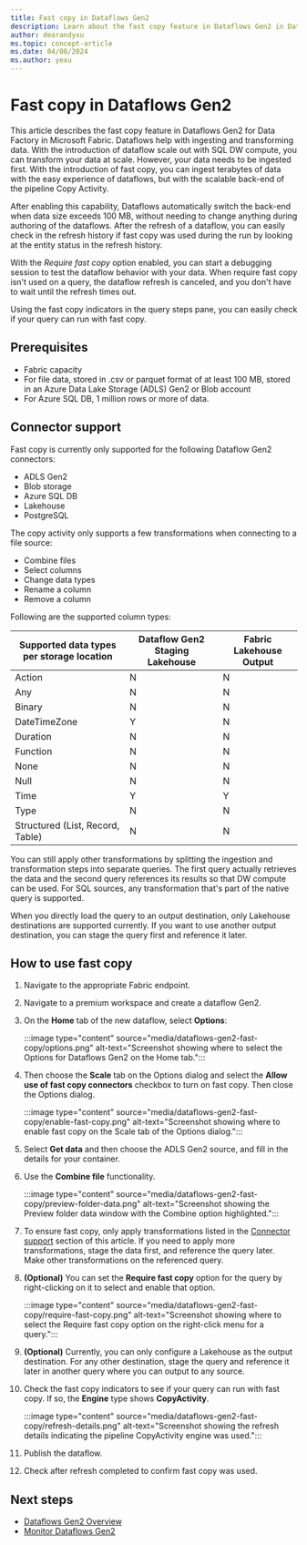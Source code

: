 ```yaml
---
title: Fast copy in Dataflows Gen2
description: Learn about the fast copy feature in Dataflows Gen2 in Data Factory for Microsoft Fabric.
author: dearandyxu
ms.topic: concept-article
ms.date: 04/08/2024
ms.author: yexu
---
```


# Fast copy in Dataflows Gen2

This article describes the fast copy feature in Dataflows Gen2 for Data Factory in Microsoft Fabric. Dataflows help with ingesting and transforming data. With the introduction of dataflow scale out with SQL DW compute, you can transform your data at scale. However, your data needs to be ingested first. With the introduction of fast copy, you can ingest terabytes of data with the easy experience of dataflows, but with the scalable back-end of the pipeline Copy Activity.

After enabling this capability, Dataflows automatically switch the back-end when data size exceeds 100 MB, without needing to change anything during authoring of the dataflows. After the refresh of a dataflow, you can easily check in the refresh history if fast copy was used during the run by looking at the entity status in the refresh history.

With the _Require fast copy_ option enabled, you can start a debugging session to test the dataflow behavior with your data. When require fast copy isn't used on a query, the dataflow refresh is canceled, and you don't have to wait until the refresh times out.

Using the fast copy indicators in the query steps pane, you can easily check if your query can run with fast copy.

## Prerequisites

- Fabric capacity
- For file data, stored in .csv or parquet format of at least 100 MB, stored in an Azure Data Lake Storage (ADLS) Gen2 or Blob account
- For Azure SQL DB, 1 million rows or more of data.

## Connector support

Fast copy is currently only supported for the following Dataflow Gen2 connectors:

- ADLS Gen2
- Blob storage
- Azure SQL DB
- Lakehouse
- PostgreSQL

The copy activity only supports a few transformations when connecting to a file source:

- Combine files
- Select columns
- Change data types
- Rename a column
- Remove a column

Following are the supported column types:


|Supported data types per storage location  |Dataflow Gen2 Staging Lakehouse  |Fabric Lakehouse Output  |
|---------|---------|---------|
|Action     |N         |N         |
|Any     |N         |N         |
|Binary     |N         |N         |
|DateTimeZone     |Y         |N         |
|Duration     |N         |N         |
|Function     |N         |N         |
|None     |N         |N         |
|Null     |N         |N         |
|Time     |Y         |Y         |
|Type     |N         |N         |
|Structured (List, Record, Table)     |N         |N         |

You can still apply other transformations by splitting the ingestion and transformation steps into separate queries. The first query actually retrieves the data and the second query references its results so that DW compute can be used. For SQL sources, any transformation that's part of the native query is supported.

When you directly load the query to an output destination, only Lakehouse destinations are supported currently. If you want to use another output destination, you can stage the query first and reference it later.

## How to use fast copy

1. Navigate to the appropriate Fabric endpoint.
1. Navigate to a premium workspace and create a dataflow Gen2.
1. On the **Home** tab of the new dataflow, select **Options**:

   :::image type="content" source="media/dataflows-gen2-fast-copy/options.png" alt-text="Screenshot showing where to select the Options for Dataflows Gen2 on the Home tab.":::

1. Then choose the **Scale** tab on the Options dialog and select the **Allow use of fast copy connectors** checkbox to turn on fast copy. Then close the Options dialog.

   :::image type="content" source="media/dataflows-gen2-fast-copy/enable-fast-copy.png" alt-text="Screenshot showing where to enable fast copy on the Scale tab of the Options dialog.":::

1. Select **Get data** and then choose the ADLS Gen2 source, and fill in the details for your container.
1. Use the **Combine file**  functionality.

   :::image type="content" source="media/dataflows-gen2-fast-copy/preview-folder-data.png" alt-text="Screenshot showing the Preview folder data window with the Combine option highlighted.":::

1. To ensure fast copy, only apply transformations listed in the [Connector support](#connector-support) section of this article. If you need to apply more transformations, stage the data first, and reference the query later. Make other transformations on the referenced query.
1. **(Optional)** You can set the **Require fast copy** option for the query by right-clicking on it to select and enable that option.

   :::image type="content" source="media/dataflows-gen2-fast-copy/require-fast-copy.png" alt-text="Screenshot showing where to select the Require fast copy option on the right-click menu for a query.":::

1. **(Optional)** Currently, you can only configure a Lakehouse as the output destination. For any other destination, stage the query and reference it later in another query where you can output to any source.
1. Check the fast copy indicators to see if your query can run with fast copy. If so, the **Engine** type shows **CopyActivity**.

   :::image type="content" source="media/dataflows-gen2-fast-copy/refresh-details.png" alt-text="Screenshot showing the refresh details indicating the pipeline CopyActivity engine was used.":::

1. Publish the dataflow.
1. Check after refresh completed to confirm fast copy was used.

## Next steps

- [Dataflows Gen2 Overview](dataflows-gen2-overview.md)
- [Monitor Dataflows Gen2](dataflows-gen2-monitor.md)
